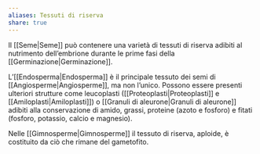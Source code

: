 ```yaml
---
aliases: Tessuti di riserva
share: true
---
```

Il [[Seme|Seme]] può contenere una varietà di tessuti di riserva adibiti al nutrimento dell’embrione durante le prime fasi della [[Germinazione|Germinazione]].

L’[[Endosperma|Endosperma]] è il principale tessuto dei semi di [[Angiosperme|Angiosperme]], ma non l’unico. Possono essere presenti ulteriori strutture come leucoplasti ([[Proteoplasti|Proteoplasti]] e [[Amiloplasti|Amiloplasti]]) o [[Granuli di aleurone|Granuli di aleurone]] adibiti alla conservazione di amido, grassi, proteine (azoto e fosforo) e fitati (fosforo, potassio, calcio e magnesio).

Nelle [[Gimnosperme|Gimnosperme]] il tessuto di riserva, aploide, è costituito da ciò che rimane del gametofito.